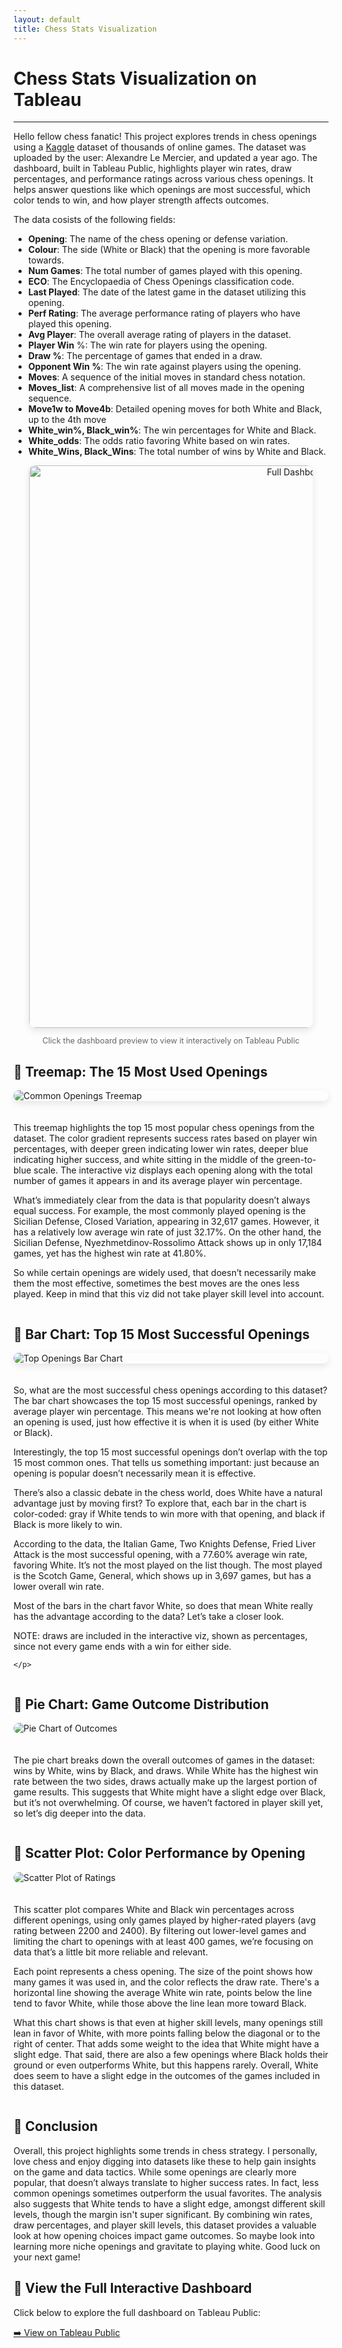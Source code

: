 ```yaml
---
layout: default
title: Chess Stats Visualization
---
```


# Chess Stats Visualization on Tableau
--- 

Hello fellow chess fanatic! This project explores trends in chess openings using a [Kaggle](https://www.kaggle.com/datasets/alexandrelemercier/all-chess-openings) dataset of thousands of online games. The dataset was uploaded by the user: Alexandre Le Mercier, and updated a year ago. The dashboard, built in Tableau Public, highlights player win rates, draw percentages, and performance ratings across various chess openings. It helps answer questions like which openings are most successful, which color tends to win, and how player strength affects outcomes.

The data cosists of the following fields: 
- **Opening**: The name of the chess opening or defense variation.
- **Colour**: The side (White or Black) that the opening is more favorable towards.
- **Num Games**: The total number of games played with this opening.
- **ECO**: The Encyclopaedia of Chess Openings classification code.
- **Last Played**: The date of the latest game in the dataset utilizing this opening.
- **Perf Rating**: The average performance rating of players who have played this opening.
- **Avg Player**: The overall average rating of players in the dataset.
- **Player Win** %: The win rate for players using the opening.
- **Draw %**: The percentage of games that ended in a draw.
- **Opponent Win %**: The win rate against players using the opening.
- **Moves**: A sequence of the initial moves in standard chess notation.
- **Moves_list**: A comprehensive list of all moves made in the opening sequence.
- **Move1w to Move4b**: Detailed opening moves for both White and Black, up to the 4th move
- **White_win%, Black_win%**: The win percentages for White and Black.
- **White_odds**: The odds ratio favoring White based on win rates.
- **White_Wins, Black_Wins**: The total number of wins by White and Black.


<!-- Full dashboard preview image -->
<div style="text-align: center; margin-bottom: 30px;">
  <a href="https://public.tableau.com/views/ChessStats_17544059915240/Dashboard1" target="_blank">
    <img src="../assets/img/Dashboard.png" alt="Full Dashboard Preview" style="max-width: 90%; width: 900px; height: auto; border-radius: 10px; box-shadow: 0 4px 12px rgba(0,0,0,0.1);">
  </a>
  <p style="font-size: 0.9em; color: #666;">Click the dashboard preview to view it interactively on Tableau Public</p>
</div>

## 🔹 Treemap: The 15 Most Used Openings

<div style="display: flex; flex-wrap: wrap; gap: 20px; align-items: flex-start;">
  <img src="../assets/img/Tree.png" style="flex: 1 1 700px; max-width: 100%; border-radius: 10px; box-shadow: 0 4px 12px rgba(0, 0, 0, 0.1);" alt="Common Openings Treemap">


  <div style="flex: 1 1 400px;">
    <p>
      This treemap highlights the top 15 most popular chess openings from the dataset. The color gradient represents success rates based on player win percentages, with deeper green indicating lower win rates, deeper blue indicating higher success, and white sitting in the middle of the green-to-blue scale. The interactive viz displays each opening along with the total number of games it appears in and its average player win percentage.

What’s immediately clear from the data is that popularity doesn’t always equal success. For example, the most commonly played opening is the Sicilian Defense, Closed Variation, appearing in 32,617 games. However, it has a relatively low average win rate of just 32.17%. On the other hand, the Sicilian Defense, Nyezhmetdinov-Rossolimo Attack shows up in only 17,184 games, yet has the highest win rate at 41.80%.

So while certain openings are widely used, that doesn’t necessarily make them the most effective, sometimes the best moves are the ones less played. Keep in mind that this viz did not take player skill level into account. 
    </p>
  </div>
</div>

## 🔹 Bar Chart: Top 15 Most Successful Openings

<div style="display: flex; flex-wrap: wrap; gap: 20px; align-items: flex-start;">
  <img src="../assets/img/Bar.png" style="flex: 1 1 500px; max-width: 100%; border-radius: 10px; box-shadow: 0 4px 12px rgba(0, 0, 0, 0.1);" alt="Top Openings Bar Chart">

  <div style="flex: 1 1 400px;">
    <p>
   So, what are the most successful chess openings according to this dataset? The bar chart showcases the top 15 most successful openings, ranked by average player win percentage. This means we're not looking at how often an opening is used, just how effective it is when it is used (by either White or Black). 

Interestingly, the top 15 most successful openings don’t overlap with the top 15 most common ones. That tells us something important: just because an opening is popular doesn’t necessarily mean it is effective. 

There’s also a classic debate in the chess world, does White have a natural advantage just by moving first? To explore that, each bar in the chart is color-coded: gray if White tends to win more with that opening, and black if Black is more likely to win.

According to the data, the Italian Game, Two Knights Defense, Fried Liver Attack is the most successful opening, with a 77.60% average win rate, favoring White. It’s not the most played on the list though. The most played is the Scotch Game, General, which shows up in 3,697 games, but has a lower overall win rate.

Most of the bars in the chart favor White, so does that mean White really has the advantage according to the data? Let’s take a closer look.

NOTE: draws are included in the interactive viz, shown as percentages, since not every game ends with a win for either side.

    </p>
  </div>
</div>


## 🔹 Pie Chart: Game Outcome Distribution

<div style="display: flex; flex-wrap: wrap; gap: 20px; align-items: flex-start;">
  <img src="../assets/img/Pie.png" style="flex: 1 1 500px; max-width: 100%; border-radius: 10px;" alt="Pie Chart of Outcomes">
  <div style="flex: 1 1 400px;">
    <p>
   The pie chart breaks down the overall outcomes of games in the dataset: wins by White, wins by Black, and draws. While White has the highest win rate between the two sides, draws actually make up the largest portion of game results. This suggests that White might have a slight edge over Black, but it’s not overwhelming. Of course, we haven’t factored in player skill yet, so let’s dig deeper into the data. 
    </p>
  </div>
</div>


## 🔹 Scatter Plot: Color Performance by Opening

<div style="display: flex; flex-wrap: wrap; gap: 20px; align-items: flex-start;">
  <img src="../assets/img/Scatter1.png" style="flex: 1 1 500px; max-width: 100%; border-radius: 10px;" alt="Scatter Plot of Ratings">
  <div style="flex: 1 1 400px;">
    <p>
This scatter plot compares White and Black win percentages across different openings, using only games played by higher-rated players (avg rating between 2200 and 2400). By filtering out lower-level games and limiting the chart to openings with at least 400 games, we’re focusing on data that’s a little bit more reliable and relevant. 
      
Each point represents a chess opening. The size of the point shows how many games it was used in, and the color reflects the draw rate. There's a horizontal line showing the average White win rate, points below the line tend to favor White, while those above the line lean more toward Black.

What this chart shows is that even at higher skill levels, many openings still lean in favor of White, with more points falling below the diagonal or to the right of center. That adds some weight to the idea that White might have a slight edge. That said, there are also a few openings where Black holds their ground or even outperforms White, but this happens rarely.
Overall, White does seem to have a slight edge in the outcomes of the games included in this dataset.
    </p>
  </div>
</div>

## 🧠 Conclusion

Overall, this project highlights some trends in chess strategy. I personally, love chess and enjoy digging into datasets like these to help gain insights on the game and data tactics. While some openings are clearly more popular, that doesn’t always translate to higher success rates. In fact, less common openings sometimes outperform the usual favorites. The analysis also suggests that White tends to have a slight edge, amongst different skill levels, though the margin isn't super significant. By combining win rates, draw percentages, and player skill levels, this dataset provides a valuable look at how opening choices impact game outcomes. So maybe look into learning more niche openings and gravitate to playing white. Good luck on your next game!

## 🔗 View the Full Interactive Dashboard

Click below to explore the full dashboard on Tableau Public:

[➡️ View on Tableau Public](https://public.tableau.com/views/ChessStats_17544059915240/Dashboard1)

